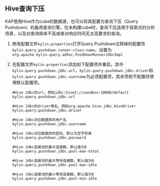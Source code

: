 ## Hive查询下压

KAP使用Hive作为cube的数据源，也可以将其配置为查询下压（Query Pushdown）的备用查询引擎。在未构建cube时，查询下压适用于探索式的分析场景，以及对查询频率不高或者对响应时间无太高要求的查询。

1. 修改配置文件`kylin.properties`打开Query Pushdown注释掉的配置项`kylin.query.pushdown.runner-class-name`，设置为`org.apache.kylin.query.adhoc.PushDownRunnerJdbcImpl`

2. 在配置文件`kylin.properties`添加如下配置项并重启。其中`kylin.query.pushdown.jdbc.url`，`kylin.query.pushdown.jdbc.driver`和`kylin.query.pushdown.jdbc.username`为必须配置项，其余项若不配置将使用默认配置项。

   ```properties
   #Hive Jdbc的url，例如jdbc:hive2://sandbox:10000/default
   kylin.query.pushdown.jdbc.url

   #Hive Jdbc的driver类名，例如org.apache.hive.jdbc.HiveDriver
   kylin.query.pushdown.jdbc.driver

   #Hive Jdbc对应数据库的用户名
   kylin.query.pushdown.jdbc.username

   #Hive Jdbc对应数据库的密码，默认为空字符串
   kylin.query.pushdown.jdbc.password

   #Hive Jdbc连接池的最大连接数，默认值为8
   kylin.query.pushdown.jdbc.pool-max-total

   #Hive Jdbc连接池的最大等待连接数，默认值为8
   kylin.query.pushdown.jdbc.pool-max-idle

   #Hive Jdbc连接池的最小等待连接数，默认值为0
   kylin.query.pushdown.jdbc.pool-min-idle
   ```

